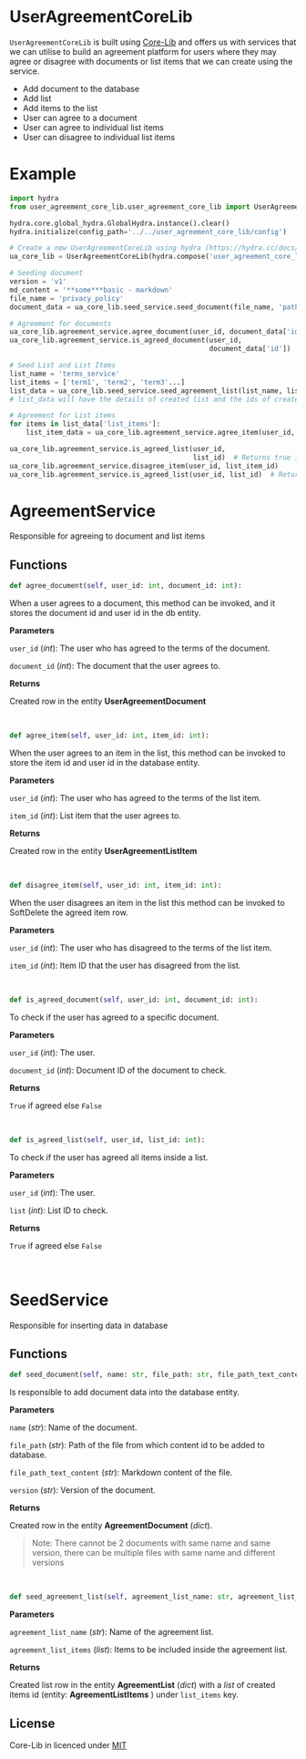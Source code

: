 # UserAgreementCoreLib
`UserAgreementCoreLib` is built using [Core-Lib](https://github.com/shay-te/core-lib) and offers us with services that we can utilise to build an agreement platform for users where they 
may agree or disagree with documents or list items that we can create using the service. 

- Add document to the database
- Add list 
- Add items to the list
- User can agree to a document
- User can agree to individual list items
- User can disagree to individual list items


# Example

```python
import hydra
from user_agreement_core_lib.user_agreement_core_lib import UserAgreementCoreLib

hydra.core.global_hydra.GlobalHydra.instance().clear()
hydra.initialize(config_path='../../user_agreement_core_lib/config')

# Create a new UserAgreementCoreLib using hydra (https://hydra.cc/docs/next/advanced/compose_api/) config
ua_core_lib = UserAgreementCoreLib(hydra.compose('user_agreement_core_lib.yaml'))

# Seeding document
version = 'v1'
md_content = '**some***basic - markdown'
file_name = 'privacy_policy'
document_data = ua_core_lib.seed_service.seed_document(file_name, 'path/to/file', md_content, version)

# Agreement for documents
ua_core_lib.agreement_service.agree_document(user_id, document_data['id'])
ua_core_lib.agreement_service.is_agreed_document(user_id,
                                                 document_data['id'])  # Returns True is user has agreed the document

# Seed List and List Items
list_name = 'terms_service'
list_items = ['term1', 'term2', 'term3'...]
list_data = ua_core_lib.seed_service.seed_agreement_list(list_name, list_items)
# list_data will have the details of created list and the ids of created items

# Agreement for List items
for items in list_data['list_items']:
    list_item_data = ua_core_lib.agreement_service.agree_item(user_id, items['id'])

ua_core_lib.agreement_service.is_agreed_list(user_id,
                                             list_id)  # Returns true if the user has agreed to all the list items
ua_core_lib.agreement_service.disagree_item(user_id, list_item_id)
ua_core_lib.agreement_service.is_agreed_list(user_id, list_id)  # Returns false after disagreeing to one item

```



# AgreementService

Responsible for agreeing to document and list items

## Functions

```python
def agree_document(self, user_id: int, document_id: int):
```

When a user agrees to a document, this method can be invoked, and it stores the document id and user id in the db entity. 

**Parameters**

`user_id` (*int*): The user who has agreed to the terms of the document.

`document_id` (*int*): The document that the user agrees to.

**Returns**

Created row in the entity **UserAgreementDocument** 


<br/>

```python
def agree_item(self, user_id: int, item_id: int):
```

When the user agrees to an item in the list, this method can be invoked to store the item id and user id in the database entity.

**Parameters**

`user_id` (*int*): The user who has agreed to the terms of the list item.

`item_id` (*int*): List item that the user agrees to.

**Returns**

Created row in the entity **UserAgreementListItem** 

<br/>

```python
def disagree_item(self, user_id: int, item_id: int):
```

When the user disagrees an item in the list this method can be invoked to SoftDelete the agreed item row.

**Parameters**

`user_id` (*int*): The user who has disagreed to the terms of the list item.

`item_id` (*int*): Item ID that the user has disagreed from the list.

<br/>

```python
def is_agreed_document(self, user_id: int, document_id: int):
```

To check if the user has agreed to a specific document.

**Parameters**

`user_id` (*int*): The user.

`document_id` (*int*): Document ID of the document to check.

**Returns**

`True` if agreed else `False`

<br/>

```python
def is_agreed_list(self, user_id, list_id: int):
```

To check if the user has agreed all items inside a list.

**Parameters**

`user_id` (*int*): The user.

`list` (*int*): List ID to check.

**Returns**

`True` if agreed else `False`

<br/>

# SeedService
 
Responsible for inserting data in database

## Functions 

```python
def seed_document(self, name: str, file_path: str, file_path_text_content: str, version: str):
```
Is responsible to add document data into the database entity.

**Parameters**

`name` (*str*): Name of the document.

`file_path` (*str*): Path of the file from which content id to be added to database.

`file_path_text_content` (*str*): Markdown content of the file.

`version` (*str*): Version of the document.

**Returns**

Created row in the entity **AgreementDocument** (*dict*).

>Note: There cannot be 2 documents with same name and same version, there can be multiple files with same name and different versions

<br/>

```python
def seed_agreement_list(self, agreement_list_name: str, agreement_list_items: list = []):
```
**Parameters**

`agreement_list_name` (*str*): Name of the agreement list.

`agreement_list_items` (*list*): Items to be included inside the agreement list.

**Returns**

Created list row in the entity **AgreementList** (*dict*) with a *list* of created items id (entity: **AgreementListItems** ) under `list_items` key.


## License
Core-Lib in licenced under [MIT](https://github.com/shacoshe/core-lib/blob/master/LICENSE)
